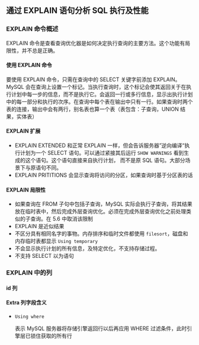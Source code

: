 ## 通过 EXPLAIN 语句分析 SQL 执行及性能

### EXPLAIN 命令概述

EXPLAIN 命令是查看查询优化器是如何决定执行查询的主要方法。这个功能有局限性，并不总是正确。

#### 使用 EXPLAIN 命令

要使用 EXPLAIN 命令，只需在查询中的 SELECT 关键字前添加 EXPLAIN。MySQL 会在查询上设置一个标记。当执行查询时，这个标记会使其返回关于在执行计划中每一步的信息，而不是执行它。会返回一行或多行信息，显示出执行计划中的每一部分和执行的次序。在查询中每个表在输出中只有一行。如果查询时两个表的连接，输出中会有两行，别名表也算一个表（表包含：子查询，UNION 结果，实体表）

#### EXPLAIN 扩展

* EXPLAIN EXTENDED 和正常 EXPLAIN 一样，但会告诉服务器”逆向编译“执行计划为一个 SELECT 语句。可以通过紧接其后运行 `SHOW WARNINGS` 看到生成的这个语句。这个语句直接来自执行计划， 而不是原 SQL 语句。大部分场景下与原语句不同。
* EXPLAIN PRITITIONS 会显示查询将访问的分区，如果查询时基于分区表的话

#### EXPLAIN 局限性

* 如果查询在 FROM 子句中包括子查询，MySQL 实际会执行子查询，将其结果放在临时表中，然后完成外层查询优化。必须在完成外层查询优化之前处理类似的子查询。在 5.6 中取消该限制
* EXPLAIN 是近似结果
* 不区分具有相同名字的事物。内存排序和临时文件都使用 `filesort`，磁盘和内存临时表都显示 `Using temporary`
* 不会显示执行计划的所有信息，及特定优化，不支持存储过程。
* 不支持 SELECT 以为语句

### EXPLAIN 中的列

#### id 列


#### Extra 列字段含义

* `Using where`
  
  表示 MySQL 服务器将存储引擎返回行以后再应用 WHERE 过滤条件，此时引擎层已锁住获取的所有行

